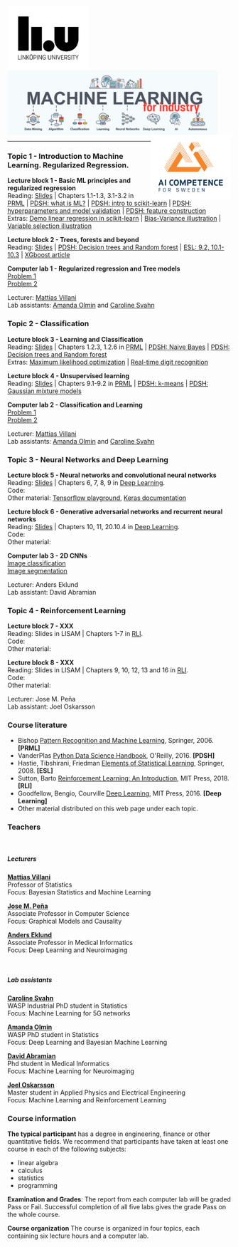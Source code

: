 <!-- font: frutiger -->

<img src="./Images/LiU_secondary_1_black.png" alt="LiU logo" align="left" height="145"/><img src="./Images/MachineLearning.jpg" alt="Course logo" align="middle" height="145"/><img src="./Images/LogoAICompetence.png" alt="AI Sweden logo" align="right" height="145"/>

---


### Topic 1 - Introduction to Machine Learning. Regularized Regression.

**Lecture block 1 - Basic ML principles and regularized regression** \
Reading: [Slides](/Slides/L1IntroRegression.pdf) | Chapters 1.1-1.3, 3.1-3.2 in [PRML](https://www.microsoft.com/en-us/research/uploads/prod/2006/01/Bishop-Pattern-Recognition-and-Machine-Learning-2006.pdf) | [PDSH: what is ML?](https://jakevdp.github.io/PythonDataScienceHandbook/05.01-what-is-machine-learning.html) | [PDSH: intro to scikit-learn](https://jakevdp.github.io/PythonDataScienceHandbook/05.02-introducing-scikit-learn.html) | [PDSH: hyperparameters and model validation](https://jakevdp.github.io/PythonDataScienceHandbook/05.03-hyperparameters-and-model-validation.html) | [PDSH: feature construction](https://colab.research.google.com/github/jakevdp/PythonDataScienceHandbook/blob/master/notebooks/05.04-Feature-Engineering.ipynb)\
Extras: [Demo linear regression in scikit-learn](./Extras/DemoLinReg.ipynb) | [Bias-Variance illustration](./Extras/BiasVarianceIllustration.ipynb) | [Variable selection illustration](./Extras/VariableSelection.ipynb)

**Lecture block 2 - Trees, forests and beyond** \
Reading: [Slides](/Slides/L2RegTrees.pdf) | [PDSH: Decision trees and Random forest](https://colab.research.google.com/github/jakevdp/PythonDataScienceHandbook/blob/master/notebooks/05.08-Random-Forests.ipynb) | [ESL: 9.2, 10.1-10.3](https://web.stanford.edu/~hastie/Papers/ESLII.pdf) | [XGboost article](http://cinslab.com/wp-content/uploads/2019/06/Ke-Wang-XGBoost-A-Scalable-Tree-Boosting-System.pdf)

**Computer lab 1 - Regularized regression and Tree models**\
[Problem 1](./Labs/Lab1a.ipynb)\
[Problem 2](./Labs/Lab1b.ipynb)

Lecturer: [Mattias Villani](https://mattiasvillani.com) \
Lab assistants: [Amanda Olmin](https://liu.se/en/employee/amaol67) and [Caroline Svahn](https://liu.se/medarbetare/carsv14)

### Topic 2 - Classification

**Lecture block 3 - Learning and Classification** \
Reading: [Slides](/Slides/L3Classification.pdf) | Chapters 1.2.3, 1.2.6 in [PRML](https://www.microsoft.com/en-us/research/uploads/prod/2006/01/Bishop-Pattern-Recognition-and-Machine-Learning-2006.pdf) | [PDSH: Naive Bayes](https://jakevdp.github.io/PythonDataScienceHandbook/05.05-naive-bayes.html) | [PDSH: Decision trees and Random forest](https://colab.research.google.com/github/jakevdp/PythonDataScienceHandbook/blob/master/notebooks/05.08-Random-Forests.ipynb) \
Extras: [Maximum likelihood optimization](./Extras/MLEbyOptimization.ipynb) | [Real-time digit recognition](https://www.reddit.com/r/dataisbeautiful/comments/dpnmnz/oc_recognizing_handwritten_digits_as_they_are/)

**Lecture block 4 - Unsupervised learning** \
Reading: [Slides](/Slides/L4Unsupervised.pdf) | Chapters 9.1-9.2 in [PRML](https://www.microsoft.com/en-us/research/uploads/prod/2006/01/Bishop-Pattern-Recognition-and-Machine-Learning-2006.pdf) | [PDSH: k-means](https://colab.research.google.com/github/jakevdp/PythonDataScienceHandbook/blob/master/notebooks/05.11-K-Means.ipynb) | [PDSH: Gaussian mixture models](https://colab.research.google.com/github/jakevdp/PythonDataScienceHandbook/blob/master/notebooks/05.12-Gaussian-Mixtures.ipynb)

**Computer lab 2 - Classification and Learning**\
[Problem 1](./Labs/Lab2a.ipynb)\
[Problem 2](./Labs/Lab2b.ipynb)

Lecturer:  [Mattias Villani](https://mattiasvillani.com) \
Lab assistants: [Amanda Olmin](https://liu.se/en/employee/amaol67) and [Caroline Svahn](https://liu.se/medarbetare/carsv14)


### Topic 3 - Neural Networks and Deep Learning

**Lecture block 5 - Neural networks and convolutional neural networks** \
Reading: [Slides](SLIDES) | Chapters 6, 7, 8, 9 in [Deep Learning](https://www.deeplearningbook.org). \
Code: \
Other material: [Tensorflow playground](http://playground.tensorflow.org), [Keras documentation](https://keras.io)

**Lecture block 6 - Generative adversarial networks and recurrent neural networks** \
Reading: [Slides](SLIDES) | Chapters 10, 11, 20.10.4 in [Deep Learning](https://www.deeplearningbook.org). \
Code: \
Other material:

**Computer lab 3 - 2D CNNs**\
[Image classification](./Labs/Lab3a.ipynb )\
[Image segmentation](./Labs/Lab3b.ipynb )

Lecturer: Anders Eklund \
Lab assistant: David Abramian


### Topic 4 - Reinforcement Learning

**Lecture block 7 - XXX** \
Reading: Slides in LISAM | Chapters 1-7 in [RLI](http://incompleteideas.net/book/the-book.html). \
Code: \
Other material:

**Lecture block 8 - XXX** \
Reading: Slides in LISAM | Chapters 9, 10, 12, 13 and 16 in [RLI](http://incompleteideas.net/book/the-book.html). \
Code: \
Other material:

Lecturer: Jose M. Peña \
Lab assistant: Joel Oskarsson


### Course literature

  * Bishop [Pattern Recognition and Machine Learning](https://www.microsoft.com/en-us/research/uploads/prod/2006/01/Bishop-Pattern-Recognition-and-Machine-Learning-2006.pdf), Springer, 2006. **[PRML]**
  * VanderPlas [Python Data Science Handbook](https://jakevdp.github.io/PythonDataScienceHandbook/), O'Reilly, 2016. **[PDSH]**
  * Hastie, Tibshirani, Friedman [Elements of Statistical Learning](https://web.stanford.edu/~hastie/Papers/ESLII.pdf), Springer, 2008. **[ESL]**
  * Sutton, Barto [Reinforcement Learning: An Introduction](http://incompleteideas.net/book/the-book.html), MIT Press, 2018. **[RLI]**
  * Goodfellow, Bengio, Courville [Deep Learning](https://www.deeplearningbook.org), MIT Press, 2016. **[Deep Learning]**
  * Other material distributed on this web page under each topic.


### Teachers
<br>

##### **Lecturers**
[**Mattias Villani**](https://www.mattiasvillani.com/) \
Professor of Statistics \
Focus: Bayesian Statistics and Machine Learning

[**Jose M. Peña**](https://www.ida.liu.se/~jospe50/) \
Associate Professor in Computer Science \
Focus: Graphical Models and Causality

[**Anders Eklund**](https://liu.se/en/employee/andek67) \
Associate Professor in Medical Informatics \
Focus: Deep Learning and Neuroimaging

<br>

##### **Lab assistants**

[**Caroline Svahn**](https://liu.se/medarbetare/carsv14) \
WASP Industrial PhD student in Statistics \
Focus: Machine Learning for 5G networks

[**Amanda Olmin**](https://liu.se/en/employee/amaol67) \
WASP PhD student in Statistics \
Focus: Deep Learning and Bayesian Machine Learning

[**David Abramian**](https://liu.se/en/employee/davab27) \
Phd student in Medical Informatics \
Focus: Machine Learning for Neuroimaging

[**Joel Oskarsson**](https://se.linkedin.com/in/joel-oskarsson) \
Master student in Applied Physics and Electrical Engineering\
Focus: Machine Learning and Reinforcement Learning


### Course information
**The typical participant** has a degree in engineering, finance or other quantitative fields. We recommend that participants have taken at least one course in each of the following subjects:

* linear algebra
* calculus
* statistics
* programming

**Examination and Grades**: The report from each computer lab will be graded Pass or Fail. Successful completion of all five labs gives the grade Pass on the whole course.

**Course organization**
The course is organized in four topics, each containing six lecture hours and a computer lab.
